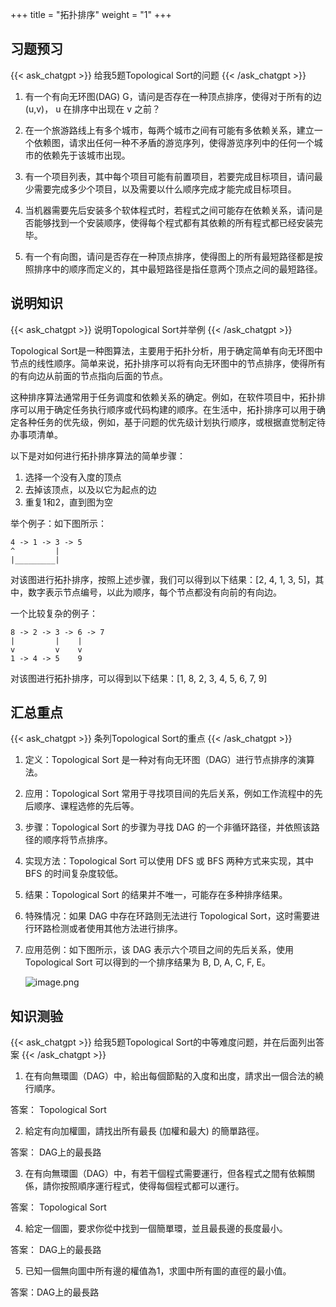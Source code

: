 +++
title = "拓扑排序"
weight = "1"
+++
## 习题预习
{{< ask_chatgpt >}}
给我5题Topological Sort的问题
{{< /ask_chatgpt >}}



1. 有一个有向无环图(DAG) G，请问是否存在一种顶点排序，使得对于所有的边 (u,v)， u 在排序中出现在 v 之前？

2. 在一个旅游路线上有多个城市，每两个城市之间有可能有多依赖关系，建立一个依赖图，请求出任何一种不矛盾的游览序列，使得游览序列中的任何一个城市的依赖先于该城市出现。

3. 有一个项目列表，其中每个项目可能有前置项目，若要完成目标项目，请问最少需要完成多少个项目，以及需要以什么顺序完成才能完成目标项目。

4. 当机器需要先后安装多个软体程式时，若程式之间可能存在依赖关系，请问是否能够找到一个安装顺序，使得每个程式都有其依赖的所有程式都已经安装完毕。

5. 有一个有向图，请问是否存在一种顶点排序，使得图上的所有最短路径都是按照排序中的顺序而定义的，其中最短路径是指任意两个顶点之间的最短路径。   

## 说明知识
{{< ask_chatgpt >}}
说明Topological Sort并举例
{{< /ask_chatgpt >}}



Topological Sort是一种图算法，主要用于拓扑分析，用于确定简单有向无环图中节点的线性顺序。简单来说，拓扑排序可以将有向无环图中的节点排序，使得所有的有向边从前面的节点指向后面的节点。

这种排序算法通常用于任务调度和依赖关系的确定。例如，在软件项目中，拓扑排序可以用于确定任务执行顺序或代码构建的顺序。在生活中，拓扑排序可以用于确定各种任务的优先级，例如，基于问题的优先级计划执行顺序，或根据直觉制定待办事项清单。

以下是对如何进行拓扑排序算法的简单步骤：
1. 选择一个没有入度的顶点
2. 去掉该顶点，以及以它为起点的边
3. 重复1和2，直到图为空

举个例子：如下图所示：

```
4 -> 1 -> 3 -> 5
^         |
|_________|
```

对该图进行拓扑排序，按照上述步骤，我们可以得到以下结果：[2, 4, 1, 3, 5]，其中，数字表示节点编号，以此为顺序，每个节点都没有向前的有向边。

一个比较复杂的例子：

```
8 -> 2 -> 3 -> 6 -> 7
|         |    |
v         v    v
1 -> 4 -> 5    9
```

对该图进行拓扑排序，可以得到以下结果：[1, 8, 2, 3, 4, 5, 6, 7, 9]   

## 汇总重点
{{< ask_chatgpt >}}
条列Topological Sort的重点
{{< /ask_chatgpt >}}

1. 定义：Topological Sort 是一种对有向无环图（DAG）进行节点排序的演算法。

2. 应用：Topological Sort 常用于寻找项目间的先后关系，例如工作流程中的先后顺序、课程选修的先后等。

3. 步骤：Topological Sort 的步骤为寻找 DAG 的一个非循环路径，并依照该路径的顺序将节点排序。

4. 实现方法：Topological Sort 可以使用 DFS 或 BFS 两种方式来实现，其中 BFS 的时间复杂度较低。

5. 结果：Topological Sort 的结果并不唯一，可能存在多种排序结果。

6. 特殊情况：如果 DAG 中存在环路则无法进行 Topological Sort，这时需要进行环路检测或者使用其他方法进行排序。

7. 应用范例：如下图所示，该 DAG 表示六个项目之间的先后关系，使用 Topological Sort 可以得到的一个排序结果为 B, D, A, C, F, E。

   ![image.png](https://i.imgur.com/XnoZwqa.png)   

## 知识测验
{{< ask_chatgpt >}}
给我5题Topological Sort的中等难度问题，并在后面列出答案
{{< /ask_chatgpt >}}



1. 在有向無環圖（DAG）中，給出每個節點的入度和出度，請求出一個合法的繞行順序。

答案： Topological Sort

2. 給定有向加權圖，請找出所有最長 (加權和最大) 的簡單路徑。

答案： DAG上的最長路

3. 在有向無環圖（DAG）中，有若干個程式需要運行，但各程式之間有依賴關係，請你按照順序運行程式，使得每個程式都可以運行。

答案： Topological Sort

4. 給定一個圖，要求你從中找到一個簡單環，並且最長邊的長度最小。

答案： DAG上的最長路

5. 已知一個無向圖中所有邊的權值為1，求圖中所有圖的直徑的最小值。

答案：DAG上的最長路   

